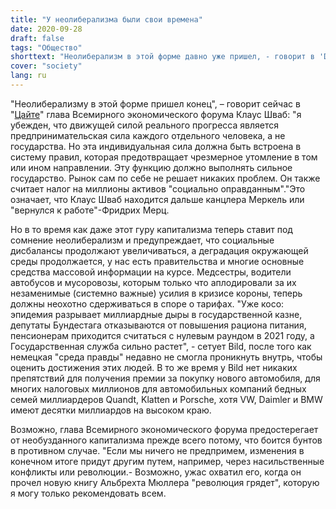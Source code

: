 ```yaml
---
title: "У неолиберализма были свои времена"
date: 2020-09-28
draft: false
tags: "Общество"
shorttext: "Неолиберализм в этой форме давно уже пришел, - говорит в 'Die Zeit' глава Всемирного экономического форума Клаус Шваб."
cover: "society"
lang: ru
---
```


"Неолиберализму в этой форме пришел конец", – говорит сейчас в "[Цайте](https://www.zeit.de/wirtschaft/2020-09/corona-kapitalismus-rezession-wef-neoliberalismus-klaus-schwab "Der Neoliberalismus hat ausgedient")" глава Всемирного экономического форума Клаус Шваб: "я убежден, что движущей силой реального прогресса является предпринимательская сила каждого отдельного человека, а не государства. Но эта индивидуальная сила должна быть встроена в систему правил, которая предотвращает чрезмерное утомление в том или ином направлении. Эту функцию должно выполнять сильное государство. Рынок сам по себе не решает никаких проблем. Он также считает налог на миллионы активов "социально оправданным"."Это означает, что Клаус Шваб находится дальше канцлера Меркель или "вернулся к работе"-Фридрих Мерц. 

Но в то время как даже этот гуру капитализма теперь ставит под сомнение неолиберализм и предупреждает, что социальные дисбалансы продолжают увеличиваться, а деградация окружающей среды продолжается, у нас есть правительства и многие основные средства массовой информации на курсе. Медсестры, водители автобусов и мусоровозы, которым только что аплодировали за их незаменимые (системно важные) усилия в кризисе короны, теперь должны неохотно сдерживаться в споре о тарифах. "Уже косо: эпидемия разрывает миллиардные дыры в государственной казне, депутаты Бундестага отказываются от повышения рациона питания, пенсионерам приходится считаться с нулевым раундом в 2021 году, а Государственная служба сильно растет", - сетует Bild, после того как немецкая "среда правды" недавно не смогла проникнуть внутрь, чтобы оценить достижения этих людей. В то же время у Bild нет никаких препятствий для получения премии за покупку нового автомобиля, для многих налоговых миллионов для автомобильных компаний бедных семей миллиардеров Quandt, Klatten и Porsche, хотя VW, Daimler и BMW имеют десятки миллиардов на высоком краю.

Возможно, глава Всемирного экономического форума предостерегает от необузданного капитализма прежде всего потому, что боится бунтов в противном случае. "Если мы ничего не предпримем, изменения в конечном итоге придут другим путем, например, через насильственные конфликты или революции.- Возможно, ужас охватил его, когда он прочел новую книгу Альбрехта Мюллера "революция грядет", которую я могу только рекомендовать всем.
